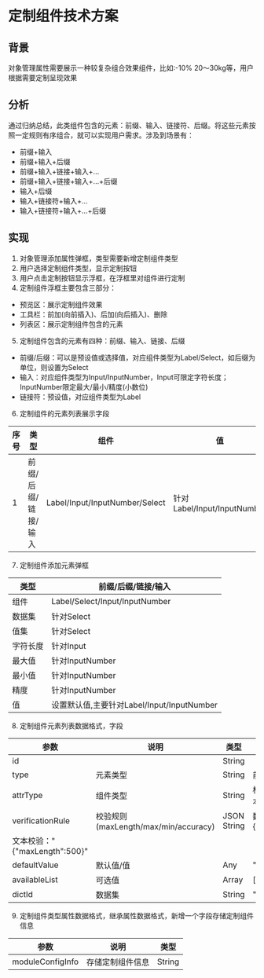 # 定制组件技术方案

## 背景

对象管理属性需要展示一种较复杂组合效果组件，比如:-10% 20～30kg等，用户根据需要定制呈现效果

## 分析

通过归纳总结，此类组件包含的元素：前缀、输入、链接符、后缀。将这些元素按照一定规则有序组合，就可以实现用户需求。涉及到场景有：

+ 前缀+输入
+ 前缀+输入+后缀
+ 前缀+输入+链接+输入+...
+ 前缀+输入+链接+输入+...+后缀
+ 输入+后缀
+ 输入+链接符+输入+...
+ 输入+链接符+输入+...+后缀

## 实现

1. 对象管理添加属性弹框，类型需要新增定制组件类型
2. 用户选择定制组件类型，显示定制按钮
3. 用户点击定制按钮显示浮框，在浮框里对组件进行定制
4. 定制组件浮框主要包含三部分：
- 预览区：展示定制组件效果
- 工具栏：前加(向前插入)、后加(向后插入)、删除
- 列表区：展示定制组件包含的元素
5. 定制组件包含的元素有四种：前缀、输入、链接、后缀
- 前缀/后缀：可以是预设值或选择值，对应组件类型为Label/Select，如后缀为单位，则设置为Select
- 输入：对应组件类型为Input/InputNumber，Input可限定字符长度；InputNumber限定最大/最小/精度(小数位)
- 链接符：预设值，对应组件类型为Label
6. 定制组件的元素列表展示字段

| 序号 | 类型 | 组件 | 值 | 值集 |
| ---- | ---- | ---- | ---- | ------ |
| 1 | 前缀/后缀/链接/输入 | Label/Input/InputNumber/Select | 针对Label/Input/InputNumber | 针对Select |

7. 定制组件添加元素弹框

| 类型 | 前缀/后缀/链接/输入 |
| ---- | ------ |
| 组件 | Label/Select/Input/InputNumber |
| 数据集 | 针对Select |
| 值集 | 针对Select |
| 字符长度 | 针对Input |
| 最大值 | 针对InputNumber |
| 最小值 | 针对InputNumber |
| 精度 | 针对InputNumber |
| 值 | 设置默认值,主要针对Label/Input/InputNumber |

8. 定制组件元素列表数据格式，字段

| 参数 | 说明 | 类型 | 例子 |
| ---- | ---- | ---- | ---- |
| id | | String | |
| type | 元素类型 | String | 前缀:"1" 输入:"2" 连接:"3" 后缀:"4" |
| attrType | 组件类型 | String | 标签:"999" 下拉单选:"8" 单行文本:"1" 数字:"3" |
| verificationRule | 校验规则(maxLength/max/min/accuracy) | JSON String | 数字校验："{\"max\":100,\"min\":0,\"accuracy\":2}"
文本校验："{\"maxLength\":500}" |
| defaultValue | 默认值/值 | Any | "KB" |
| availableList | 可选值 | Array | [ "V", "KB" ] |
| dictId | 数据集 | String | "CPLM_OBJ_LIFECYCLE" |

9. 定制组件类型属性数据格式，继承属性数据格式，新增一个字段存储定制组件信息

| 参数 | 说明 | 类型 |
| ---- | ---- | ---- |
| moduleConfigInfo | 存储定制组件信息 | String | JSON String |